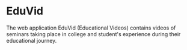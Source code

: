 # EduVid
 The web application EduVid (Educational Videos) contains videos of seminars taking place in college and student's experience during their educational journey.
